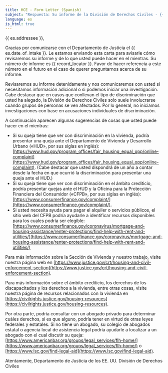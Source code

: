```yaml
---
title: HCE - Form Letter (Spanish)
subject: "Respuesta: Su informe de la División de Derechos Civiles - {{ record_locator }} de la Sección {{ es.section_name }}"
language: es
is_html: true
---
```

{{ es.addressee }},

Gracias por comunicarse con el Departamento de Justicia el {{ es.date_of_intake }}. Le estamos enviando esta carta para avisarle cómo revisaremos su informe y de lo que usted puede hacer en el mientras. Su número de informe es {{ record_locator }}. Favor de hacer referencia a este número en el futuro en el caso de querer preguntarnos acerca de su informe.

Revisaremos su informe detenidamente y nos comunicaremos con usted si necesitamos información adicional o si podemos iniciar una investigación. Cabe destacar que en casos que conllevan el tipo de discriminación que usted ha alegado, la División de Derechos Civiles solo suele involucrarse cuando grupos de personas se ven afectados. Por lo general, no iniciamos investigaciones con base en acusaciones individuales de discriminación. 

A continuación aparecen algunas sugerencias de cosas que usted puede hacer en el mientras:

- Si su queja tiene que ver con discriminación en la vivienda, podría presentar una queja ante el Departamento de Vivienda y Desarrollo Urbano («HUD», por sus siglas en inglés): [https://www.hud.gov/program_offices/fair_housing_equal_opp/online-complaint](https://www.hud.gov/program_offices/fair_housing_equal_opp/online-complaint). (Cabe destacar que usted dispondrá de un año a contar desde la fecha en que ocurrió la discriminación para presentar una queja ante el HUD.)
- Si su queja tiene que ver con discriminación en el ámbito crediticio, podría presentar quejas ante el HUD y la Oficina para la Protección Financiera del Consumidor («CFPB», por sus siglas en inglés): [https://www.consumerfinance.gov/complaint/](https://www.consumerfinance.gov/complaint/).
- Si usted necesita ayuda para pagar el alquiler o servicios públicos, el sitio web del CFPB podría ayudarle a identificar recursos disponibles para los cuales podría ser elegible: [https://www.consumerfinance.gov/coronavirus/mortgage-and-housing-assistance/renter-protections/find-help-with-rent-and-utilities/](https://www.consumerfinance.gov/coronavirus/mortgage-and-housing-assistance/renter-protections/find-help-with-rent-and-utilities/)

Para más información sobre la Sección de Vivienda y nuestro trabajo, visite nuestra página web en [https://www.justice.gov/crt/housing-and-civil-enforcement-section](https://www.justice.gov/crt/housing-and-civil-enforcement-section). 

Para más información sobre el ámbito crediticio, los derechos de los discapacitados y los derechos a la vivienda, entre otras cosas, visite nuestra página de recursos relacionados con la vivienda en [https://civilrights.justice.gov/housing-resources](https://civilrights.justice.gov/housing-resources).

Por otra parte, podría consultar con un abogado privado para determinar cuáles derechos, si es que alguno, podría tener en virtud de otras leyes federales y estatales. Si no tiene un abogado, su colegio de abogados estatal o agencia local de asistencia legal podría ayudarle a localizar a un abogado con el cual discutir su queja: [https://www.americanbar.org/groups/legal_services/flh-home/](https://www.americanbar.org/groups/legal_services/flh-home/) o [https://www.lsc.gov/find-legal-aid](https://www.lsc.gov/find-legal-aid).

Atentamente,
Departamento de Justicia de los EE. UU.
División de Derechos Civiles
